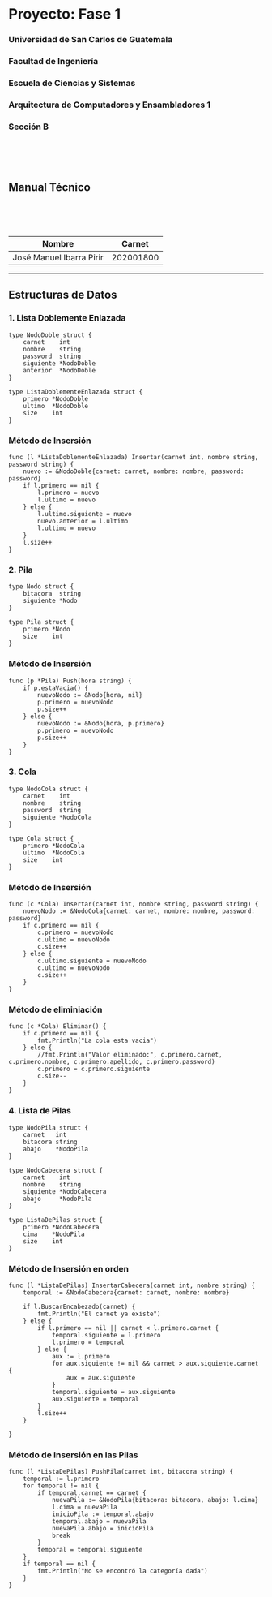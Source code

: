 # **Proyecto: Fase 1**
### Universidad de San Carlos de Guatemala
### Facultad de Ingeniería
### Escuela de Ciencias y Sistemas
### Arquitectura de Computadores y Ensambladores 1
### Sección B
<br></br><br>

## **Manual Técnico**
<br></br><br>

| Nombre | Carnet | 
| --- | --- |
| José Manuel Ibarra Pirir | 202001800 |
----
## **Estructuras de Datos**
### **1. Lista Doblemente Enlazada**
```
type NodoDoble struct {
	carnet    int
	nombre    string
	password  string
	siguiente *NodoDoble
	anterior  *NodoDoble
}

type ListaDoblementeEnlazada struct {
	primero *NodoDoble
	ultimo  *NodoDoble
	size    int
}
```
### **Método de Insersión**
```
func (l *ListaDoblementeEnlazada) Insertar(carnet int, nombre string, password string) {
	nuevo := &NodoDoble{carnet: carnet, nombre: nombre, password: password}
	if l.primero == nil {
		l.primero = nuevo
		l.ultimo = nuevo
	} else {
		l.ultimo.siguiente = nuevo
		nuevo.anterior = l.ultimo
		l.ultimo = nuevo
	}
	l.size++
}
```
### **2. Pila**
```
type Nodo struct {
	bitacora  string
	siguiente *Nodo
}

type Pila struct {
	primero *Nodo
	size    int
}
```
### **Método de Insersión**
```
func (p *Pila) Push(hora string) {
	if p.estaVacia() {
		nuevoNodo := &Nodo{hora, nil}
		p.primero = nuevoNodo
		p.size++
	} else {
		nuevoNodo := &Nodo{hora, p.primero}
		p.primero = nuevoNodo
		p.size++
	}
}
```
### **3. Cola**
```
type NodoCola struct {
	carnet    int
	nombre    string
	password  string
	siguiente *NodoCola
}

type Cola struct {
	primero *NodoCola
	ultimo  *NodoCola
	size    int
}
```
### **Método de Insersión**
```
func (c *Cola) Insertar(carnet int, nombre string, password string) {
	nuevoNodo := &NodoCola{carnet: carnet, nombre: nombre, password: password}
	if c.primero == nil {
		c.primero = nuevoNodo
		c.ultimo = nuevoNodo
		c.size++
	} else {
		c.ultimo.siguiente = nuevoNodo
		c.ultimo = nuevoNodo
		c.size++
	}
}
```
### **Método de eliminiación**
```
func (c *Cola) Eliminar() {
	if c.primero == nil {
		fmt.Println("La cola esta vacia")
	} else {
		//fmt.Println("Valor eliminado:", c.primero.carnet, c.primero.nombre, c.primero.apellido, c.primero.password)
		c.primero = c.primero.siguiente
		c.size--
	}
}
```
### **4. Lista de Pilas**
```
type NodoPila struct {
	carnet   int
	bitacora string
	abajo    *NodoPila
}

type NodoCabecera struct {
	carnet    int
	nombre    string
	siguiente *NodoCabecera
	abajo     *NodoPila
}

type ListaDePilas struct {
	primero *NodoCabecera
	cima    *NodoPila
	size    int
}
```
### **Método de Insersión en orden**
```
func (l *ListaDePilas) InsertarCabecera(carnet int, nombre string) {
	temporal := &NodoCabecera{carnet: carnet, nombre: nombre}

	if l.BuscarEncabezado(carnet) {
		fmt.Println("El carnet ya existe")
	} else {
		if l.primero == nil || carnet < l.primero.carnet {
			temporal.siguiente = l.primero
			l.primero = temporal
		} else {
			aux := l.primero
			for aux.siguiente != nil && carnet > aux.siguiente.carnet {
				aux = aux.siguiente
			}
			temporal.siguiente = aux.siguiente
			aux.siguiente = temporal
		}
		l.size++
	}

}
```
### **Método de Insersión en las Pilas**
```
func (l *ListaDePilas) PushPila(carnet int, bitacora string) {
	temporal := l.primero
	for temporal != nil {
		if temporal.carnet == carnet {
			nuevaPila := &NodoPila{bitacora: bitacora, abajo: l.cima}
			l.cima = nuevaPila
			inicioPila := temporal.abajo
			temporal.abajo = nuevaPila
			nuevaPila.abajo = inicioPila
			break
		}
		temporal = temporal.siguiente
	}
	if temporal == nil {
		fmt.Println("No se encontró la categoría dada")
	}
}
```